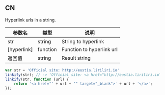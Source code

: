 ## CN

Hyperlink urls in a string.

|参数名|类型|说明|
|-----|----|---|
|str        |string  |String to hyperlink      |
|[hyperlink]|function|Function to hyperlink url|
|返回值     |string  |Result string            |

```javascript
var str = 'Official site: http://eustia.liriliri.io'
linkify(str); // -> 'Official site: <a href="http://eustia.liriliri.io">http://eustia.liriliri.io</a>'
linkify(str, function (url) {
    return '<a href="' + url + '" target="_blank">' + url + '</a>';
});
```